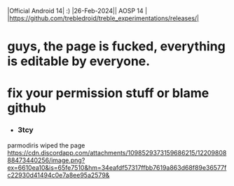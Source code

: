 |Official Android 14| :)
|26-Feb-2024|| AOSP 14 | |https://github.com/trebledroid/treble_experimentations/releases/|

# guys, the page is fucked, everything is editable by everyone.
# fix your permission stuff or blame github
- ### 3tcy

parmodiris wiped the page https://cdn.discordapp.com/attachments/1098529373159686215/1220980888473440256/image.png?ex=6610ea10&is=65fe7510&hm=34eafdf57317ffbb7619a863d68f89e36577fc22930d41494c0e7a8ee95a2579&